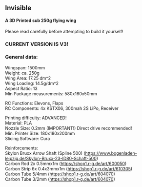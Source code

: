 ## Invisible
#### A 3D Printed sub 250g flying wing
Please read carefully before attempting to build it yourself!

### #################################
### CURRENT VERSION IS V3!
### #################################

### General data:
Wingspan: 1500mm\
Weight: ca. 250g\
Wing Area: 17.25 dm^2\
Wing Loading: 14.5g/dm^2\
Aspect Ratio: 13\
Min Package measurements: 580x160x50mm

RC Functions: Elevons, Flaps\
RC Components: 4x KSTX06, 300mah 2S LiPo, Receiver

Printing difficulty: ADVANCED!\
Material: PLA\
Nozzle Size: 0.2mm (IMPORTANT!) Direct drive recommended!\
Min. Printer Size: 180x180x200mm\
Slicing Software: Cura

Reinforcements:\
Skylon Bruxx Arrow Shaft (Spline 500) (https://www.bogenladen-leipzig.de/Skylon-Bruxx-23-ID80-Schaft-500)<br>
Carbon Rod 2x 0.5mmx1m (https://shop1.r-g.de/art/600050)<br>
Carbon Strip 6x 0.4x3mmx1m (https://shop1.r-g.de/art/610305)<br>
Carbon Tube 5/4mm (https://shop1.r-g.de/art/604070)<br>
Carbon Tube 3/2mm (https://shop1.r-g.de/art/604070)<br>





